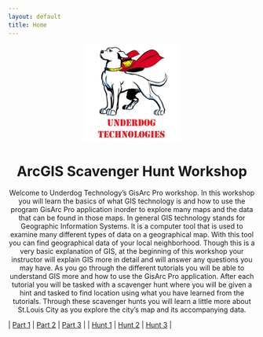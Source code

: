 ```yaml
---
layout: default
title: Home
---
```

<div style="text-align: center;">
<img src="images/UDT.jpg" width="200" height="200">
</div>
<h1 style="text-align: center;">ArcGIS Scavenger Hunt Workshop</h1>
<p style="text-align: center;">
Welcome to Underdog Technology’s GisArc Pro
workshop. In this workshop you will learn the basics of what
GIS technology is and how to use the program GisArc Pro
application inorder to explore many maps and the data that
can be found in those maps. In general GIS technology
stands for Geographic Information Systems. It is a computer
tool that is used to examine many different types of data on a
geographical map. With this tool you can find geographical
data of your local neighborhood. Though this is a very basic
explanation of GIS, at the beginning of this workshop your
instructor will explain GIS more in detail and will answer any
questions you may have. As you go through the different
tutorials you will be able to understand GIS more and how to
use the GisArc Pro application. After each tutorial you will be
tasked with a scavenger hunt where you will be given a hint
and tasked to find location using what you have learned from
the tutorials. Through these scavenger hunts you will learn a
little more about St.Louis City as you explore the city’s map
and its accompanying data.
</p>

| [Part 1](part1.md)  |  [Part 2](part2.md)  |  [Part 3](part3.md)  |
| [Hunt 1](hunt1.md)  |  [Hunt 2](hunt2.md)  |  [Hunt 3](hunt3.md)  |
